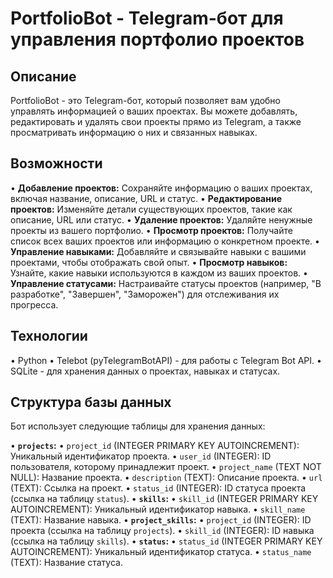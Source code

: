 # PortfolioBot - Telegram-бот для управления портфолио проектов

## Описание

PortfolioBot - это Telegram-бот, который позволяет вам удобно управлять информацией о ваших проектах. Вы можете добавлять, редактировать и удалять свои проекты прямо из Telegram, а также просматривать информацию о них и связанных навыках.

## Возможности

•   **Добавление проектов:** Сохраняйте информацию о ваших проектах, включая название, описание, URL и статус.
•   **Редактирование проектов:** Изменяйте детали существующих проектов, такие как описание, URL или статус.
•   **Удаление проектов:** Удаляйте ненужные проекты из вашего портфолио.
•   **Просмотр проектов:** Получайте список всех ваших проектов или информацию о конкретном проекте.
•   **Управление навыками:** Добавляйте и связывайте навыки с вашими проектами, чтобы отображать свой опыт.
•   **Просмотр навыков:** Узнайте, какие навыки используются в каждом из ваших проектов.
•   **Управление статусами:** Настраивайте статусы проектов (например, "В разработке", "Завершен", "Заморожен") для отслеживания их прогресса.

## Технологии

•   Python
•   Telebot (pyTelegramBotAPI) - для работы с Telegram Bot API.
•   SQLite - для хранения данных о проектах, навыках и статусах.

## Структура базы данных

Бот использует следующие таблицы для хранения данных:

•   **`projects`:**
    •   `project_id` (INTEGER PRIMARY KEY AUTOINCREMENT): Уникальный идентификатор проекта.
    •   `user_id` (INTEGER): ID пользователя, которому принадлежит проект.
    •   `project_name` (TEXT NOT NULL): Название проекта.
    •   `description` (TEXT): Описание проекта.
    •   `url` (TEXT): Ссылка на проект.
    •   `status_id` (INTEGER): ID статуса проекта (ссылка на таблицу `status`).
•   **`skills`:**
    •   `skill_id` (INTEGER PRIMARY KEY AUTOINCREMENT): Уникальный идентификатор навыка.
    •   `skill_name` (TEXT): Название навыка.
•   **`project_skills`:**
    •   `project_id` (INTEGER): ID проекта (ссылка на таблицу `projects`).
    •   `skill_id` (INTEGER): ID навыка (ссылка на таблицу `skills`).
•   **`status`:**
    •   `status_id` (INTEGER PRIMARY KEY AUTOINCREMENT): Уникальный идентификатор статуса.
    •   `status_name` (TEXT): Название статуса.
